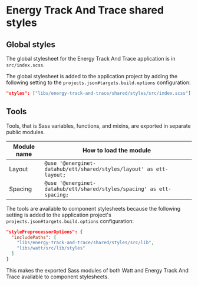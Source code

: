 # Energy Track And Trace shared styles

## Global styles

The global stylesheet for the Energy Track And Trace application is in `src/index.scss`.

The global stylesheet is added to the application project by adding the following setting to the `projects.json#targets.build.options` configuration:

```json
"styles": ["libs/energy-track-and-trace/shared/styles/src/index.scss"]
```

## Tools

Tools, that is Sass variables, functions, and mixins, are exported in separate public modules.

| Module name | How to load the module                                              |
| ----------- | ------------------------------------------------------------------- |
| Layout      | `@use '@energinet-datahub/ett/shared/styles/layout' as ett-layout;`   |
| Spacing     | `@use '@energinet-datahub/ett/shared/styles/spacing' as ett-spacing;` |

The tools are available to component stylesheets because the following setting is added to the application project's `projects.json#targets.build.options` configuration:

```json
"stylePreprocessorOptions": {
  "includePaths": [
    "libs/energy-track-and-trace/shared/styles/src/lib",
    "libs/watt/src/lib/styles"
  ]
}
```

This makes the exported Sass modules of both Watt and Energy Track And Trace available to component stylesheets.
